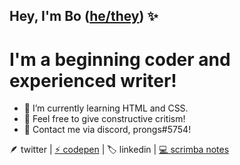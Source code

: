 <h2>Hey, I'm Bo (<a href="https://pronouny.xyx/u/tubox">he/they</a>) ✨</h2>

<h1>I'm a beginning coder and experienced writer!</h1>

- 🌱 I’m currently learning HTML and CSS.
- 💬 Feel free to give constructive critism!
- 🌙 Contact me via discord, prongs#5754!

<p>🪶 twitter | <a href="https://codepen.io/baoilk">⚡ codepen</a> | 🏷️ linkedin | <a href="https://gist.github.com/baoilk/5dcafcdbbefc0530815a65a809367ef5">💻 scrimba notes</a>



<!---
baoilk/baoilk is a ✨ special ✨ repository because its `README.md` (this file) appears on your GitHub profile.
You can click the Preview link to take a look at your changes.
--->
